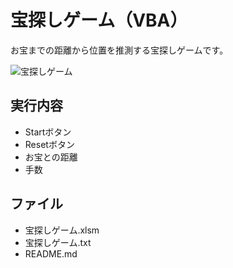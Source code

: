 # 宝探しゲーム（VBA）
お宝までの距離から位置を推測する宝探しゲームです。

![宝探しゲーム](https://user-images.githubusercontent.com/84171334/232251454-33fbae67-205c-4344-9433-e66e6e0109c5.jpg)

## 実行内容
- Startボタン
- Resetボタン
- お宝との距離
- 手数

## ファイル
- 宝探しゲーム.xlsm
- 宝探しゲーム.txt
- README.md
